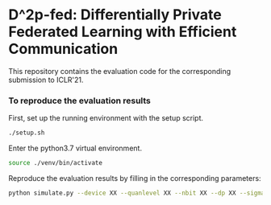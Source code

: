 # D^2p-fed: Differentially Private Federated Learning with Efficient Communication

This repository contains the evaluation code for the corresponding submission to ICLR'21.

### To reproduce the evaluation results

First, set up the running environment with the setup script.

```bash
./setup.sh
```

Enter the python3.7 virtual environment.
```bash
source ./venv/bin/activate
```

Reproduce the evaluation results by filling in the corresponding parameters:
```bash
python simulate.py --device XX --quanlevel XX --nbit XX --dp XX --sigma2 XX
```
